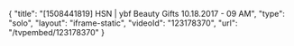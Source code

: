 {
    "title": "[1508441819] HSN | ybf Beauty Gifts 10.18.2017 - 09 AM",
    "type": "solo",
    "layout": "iframe-static",
    "videoId": "123178370",
    "url": "\/tvpembed\/123178370"
}